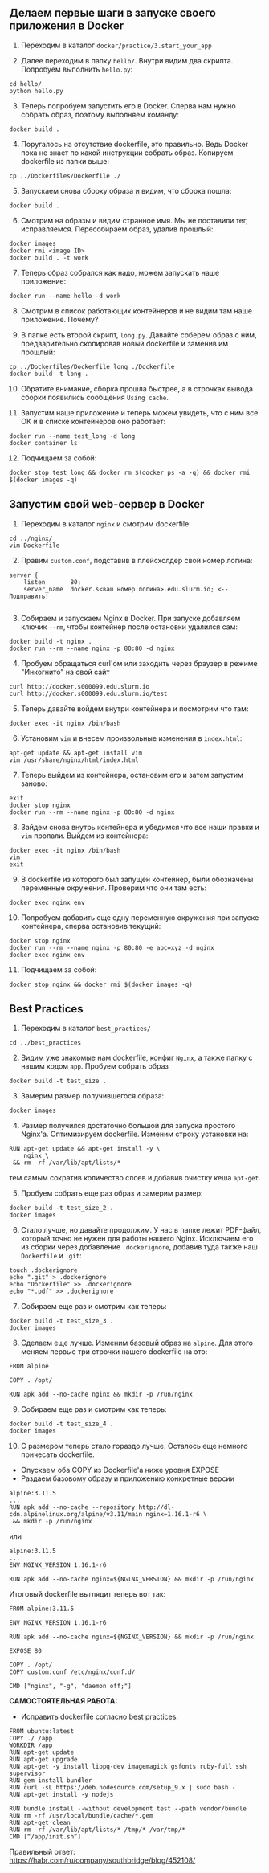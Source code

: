 ## Делаем первые шаги в запуске своего приложения в Docker

1. Переходим в каталог `docker/practice/3.start_your_app`

2. Далее переходим в папку `hello/`. Внутри видим два скрипта. Попробуем выполнить `hello.py`:

```
cd hello/
python hello.py
```

3. Теперь попробуем запустить его в Docker. Сперва нам нужно собрать образ, поэтому выполняем команду:

```
docker build .
```

4. Поругалось на отсутствие dockerfile, это правильно. Ведь Docker пока не знает по какой инструкции собрать образ. Копируем dockerfile из папки выше:

```
cp ../Dockerfiles/Dockerfile ./
```

5. Запускаем снова сборку образа и видим, что сборка пошла:

```
docker build .
```

6. Смотрим на образы и видим странное имя. Мы не поставили тег, исправляемся. Пересобираем образ, удалив прошлый:

```
docker images
docker rmi <image ID>
docker build . -t work
```

7. Теперь образ собрался как надо, можем запускать наше приложение:

```
docker run --name hello -d work
```

8. Смотрим в список работающих контейнеров и не видим там наше приложение. Почему?

9. В папке есть второй скрипт, `long.py`. Давайте соберем образ с ним, предварительно скопировав новый dockerfile и заменив им прошлый:

```
cp ../Dockerfiles/Dockerfile_long ./Dockerfile
docker build -t long .
```

10. Обратите внимание, сборка прошла быстрее, а в строчках вывода сборки появились сообщения `Using cache`.

11. Запустим наше приложение и теперь можем увидеть, что с ним все ОК и в списке контейнеров оно работает:

```
docker run --name test_long -d long
docker container ls
```

12. Подчищаем за собой:

```
docker stop test_long && docker rm $(docker ps -a -q) && docker rmi $(docker images -q)
```

## Запустим свой web-сервер в Docker

1. Переходим в каталог `nginx` и смотрим dockerfile:

```
cd ../nginx/
vim Dockerfile
```

2. Правим `custom.conf`, подставив в плейсхолдер свой номер логина:

```
server {
    listen       80;
    server_name  docker.s<ваш номер логина>.edu.slurm.io; <-- Подправить!


```

3. Собираем и запускаем Nginx в Docker. При запуске добавляем ключик `--rm`, чтобы контейнер после остановки удалился сам:

```
docker build -t nginx .
docker run --rm --name nginx -p 80:80 -d nginx
```

4. Пробуем обращаться curl'ом или заходить через браузер в режиме "Инкогнито" на свой сайт

```
curl http://docker.s000099.edu.slurm.io
curl http://docker.s000099.edu.slurm.io/test
```

5. Теперь давайте войдем внутри контейнера и посмотрим что там:

```
docker exec -it nginx /bin/bash
```

6. Установим `vim` и внесем произвольные изменения в `index.html`:

```
apt-get update && apt-get install vim
vim /usr/share/nginx/html/index.html
```

7. Теперь выйдем из контейнера, остановим его и затем запустим заново:

```
exit
docker stop nginx
docker run --rm --name nginx -p 80:80 -d nginx
```

8. Зайдем снова внутрь контейнера и убедимся что все наши правки и `vim` пропали. Выйдем из контейнера:

```
docker exec -it nginx /bin/bash
vim
exit
```

9. В dockerfile из которого был запущен контейнер, были обозначены переменные окружения. Проверим что они там есть:

```
docker exec nginx env
```

10. Попробуем добавить еще одну переменную окружения при запуске контейнера, сперва остановив текущий:

```
docker stop nginx
docker run --rm --name nginx -p 80:80 -e abc=xyz -d nginx
docker exec nginx env
```

11. Подчищаем за собой:

```
docker stop nginx && docker rmi $(docker images -q)
```

## Best Practices

1. Переходим в каталог `best_practices/`

```
cd ../best_practices
```

2. Видим уже знакомые нам dockerfile, конфиг `Nginx`, а также папку с нашим кодом `app`. Пробуем собрать образ

```
docker build -t test_size .
```

3. Замерим размер получившегося образа:

```
docker images
```

4. Размер получился достаточно большой для запуска простого Nginx'а. Оптимизируем dockerfile. Изменим строку установки на:

```
RUN apt-get update && apt-get install -y \
    nginx \
 && rm -rf /var/lib/apt/lists/*
```
тем самым сократив количество слоев и добавив очистку кеша `apt-get`.

5. Пробуем собрать еще раз образ и замерим размер:

```
docker build -t test_size_2 .
docker images
```

6. Стало лучше, но давайте продолжим. У нас в папке лежит PDF-файл, который точно не нужен для работы нашего Nginx. Исключаем его из сборки через добавление `.dockerignore`, добавив туда также наш `Dockerfile` и `.git`:

```
touch .dockerignore
echo ".git" > .dockerignore
echo "Dockerfile" >> .dockerignore
echo "*.pdf" >> .dockerignore
```

7. Собираем еще раз и смотрим как теперь:

```
docker build -t test_size_3 .
docker images
```

8. Сделаем еще лучше. Изменим базовый образ на `alpine`. Для этого меняем первые три строчки нашего dockerfile на это:

```
FROM alpine

COPY . /opt/

RUN apk add --no-cache nginx && mkdir -p /run/nginx
```

9. Собираем еще раз и смотрим как теперь:

```
docker build -t test_size_4 .
docker images
```

10. С размером теперь стало гораздо лучше. Осталось еще немного причесать dockerfile.

- Опускаем оба COPY из Dockerfile'а ниже уровня EXPOSE
- Раздаем базовому образу и приложению конкретные версии

```
alpine:3.11.5
...
RUN apk add --no-cache --repository http://dl-cdn.alpinelinux.org/alpine/v3.11/main nginx=1.16.1-r6 \
 && mkdir -p /run/nginx

```
или

```
alpine:3.11.5
...
ENV NGINX_VERSION 1.16.1-r6

RUN apk add --no-cache nginx=${NGINX_VERSION} && mkdir -p /run/nginx
```

Итоговый dockerfile выглядит теперь вот так:

```
FROM alpine:3.11.5

ENV NGINX_VERSION 1.16.1-r6

RUN apk add --no-cache nginx=${NGINX_VERSION} && mkdir -p /run/nginx

EXPOSE 80

COPY . /opt/
COPY custom.conf /etc/nginx/conf.d/

CMD ["nginx", "-g", "daemon off;"]

```

**САМОСТОЯТЕЛЬНАЯ РАБОТА:**
- Исправить dockerfile согласно best practices:

```
FROM ubuntu:latest
COPY ./ /app
WORKDIR /app
RUN apt-get update
RUN apt-get upgrade
RUN apt-get -y install libpq-dev imagemagick gsfonts ruby-full ssh supervisor
RUN gem install bundler
RUN curl -sL https://deb.nodesource.com/setup_9.x | sudo bash -
RUN apt-get install -y nodejs

RUN bundle install --without development test --path vendor/bundle
RUN rm -rf /usr/local/bundle/cache/*.gem 
RUN apt-get clean 
RUN rm -rf /var/lib/apt/lists/* /tmp/* /var/tmp/*
CMD [“/app/init.sh”]
```

Правильный ответ: https://habr.com/ru/company/southbridge/blog/452108/
